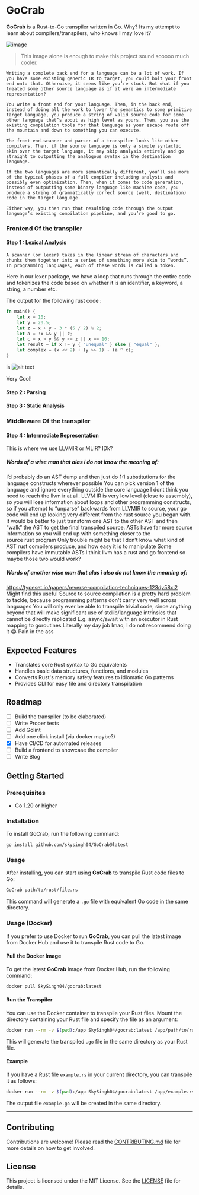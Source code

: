 # GoCrab

**GoCrab** is a Rust-to-Go transpiler written in Go. Why? Its my attempt to learn about compilers/transpilers, who knows I may love it?

![image](https://github.com/user-attachments/assets/e40870c1-51d8-486b-a036-c52f170b7c49)

> This image alone is enough to make this project sound sooooo much cooler.

```
Writing a complete back end for a language can be a lot of work. If you have some existing generic IR to target, you could bolt your front end onto that. Otherwise, it seems like you’re stuck. But what if you treated some other source language as if it were an intermediate representation?

You write a front end for your language. Then, in the back end, instead of doing all the work to lower the semantics to some primitive target language, you produce a string of valid source code for some other language that’s about as high level as yours. Then, you use the existing compilation tools for that language as your escape route off the mountain and down to something you can execute.

The front end—scanner and parser—of a transpiler looks like other compilers. Then, if the source language is only a simple syntactic skin over the target language, it may skip analysis entirely and go straight to outputting the analogous syntax in the destination language.

If the two languages are more semantically different, you’ll see more of the typical phases of a full compiler including analysis and possibly even optimization. Then, when it comes to code generation, instead of outputting some binary language like machine code, you produce a string of grammatically correct source (well, destination) code in the target language.

Either way, you then run that resulting code through the output language’s existing compilation pipeline, and you’re good to go.
```
### Frontend Of the transpiler

#### Step 1 : Lexical Analysis
```
A scanner (or lexer) takes in the linear stream of characters and chunks them together into a series of something more akin to “words”. In programming languages, each of these words is called a token. 
```

Here in our lexer package, we have a loop that runs through the entire code and tokenizes the code based on whether it is an identifier, a keyword, a string, a number etc.

The output for the following rust code :
```rust
fn main() {
    let x = 10;
    let y = 20.5;
    let z = x + y - 3 * (5 / 2) % 2;
    let a = !x && y || z;
    let c = x > y && y <= z || x == 10;
    let result = if x != y { "unequal" } else { "equal" };
    let complex = (x << 2) + (y >> 1) - (a ^ c);
}
```
is 
![alt text](image.png)

Very Cool!

#### Step 2 : Parsing


#### Step 3 : Static Analysis


### Middleware Of the transpiler

#### Step 4 : Intermediate Representation

This is where we use LLVMIR or MLIR? IDk?
##### Words of a wise man that alas i do not know the meaning of: 
I’d probably do an AST dump and then just do 1:1 substitutions for the language constructs wherever possible 
You can pick version 1 of the language and ignore everything outside the core language
I dont think you need to reach the llvm ir at all. LLVM IR is very low level (close to assembly), so you will lose information about loops and other programming constructs, so if you attempt to “unparse” backwards from LLVMIR to source, your go code will end up looking very different from the rust source you began with.
It would be better to just transform one AST to the other AST and then “walk” the AST to get the final transpiled source. ASTs have far more source information so you will end up with something closer to the source rust program
Only trouble might be that I don’t know what kind of AST rust compilers produce, and how easy it is to manipulate
Some compilers have immutable ASTs
I think llvm has a rust and go frontend so maybe those two would work?
##### Words of another wise man that alas i also do not know the meaning of: 
https://typeset.io/papers/reverse-compilation-techniques-123dy58xi2
Might find this useful
Source to source compilation is a pretty hard problem to tackle, because programming patterns don't carry very well across languages
You will only ever be able to transpile trivial code, since anything beyond that will make significant use of stdlib/language intrinsics that cannot be directly replicated
E.g. async/await with an executor in Rust mapping to goroutines
Literally my day job lmao, I do not recommend doing it 😂
Pain in the ass



## Expected Features

- Translates core Rust syntax to Go equivalents
- Handles basic data structures, functions, and modules
- Converts Rust's memory safety features to idiomatic Go patterns
- Provides CLI for easy file and directory transpilation

## Roadmap

- [ ] Build the transpiler (to be elaborated)
- [ ] Write Proper tests
- [ ] Add Golint
- [ ] Add one click install (via docker maybe?)
- [x] Have CI/CD for automated releases
- [ ] Build a frontend to showcase the compiler
- [ ] Write Blog

## Getting Started

### Prerequisites

- Go 1.20 or higher

### Installation

To install GoCrab, run the following command:

```sh
go install github.com/skysingh04/GoCrab@latest
```

### Usage

After installing, you can start using **GoCrab** to transpile Rust code files to Go:

```sh
GoCrab path/to/rust/file.rs
```

This command will generate a `.go` file with equivalent Go code in the same directory.

### Usage (Docker)

If you prefer to use Docker to run **GoCrab**, you can pull the latest image from Docker Hub and use it to transpile Rust code to Go. 

#### Pull the Docker Image
To get the latest **GoCrab** image from Docker Hub, run the following command:

```sh
docker pull SkySingh04/gocrab:latest
```

#### Run the Transpiler
You can use the Docker container to transpile your Rust files. Mount the directory containing your Rust file and specify the file as an argument:

```sh
docker run --rm -v $(pwd):/app SkySingh04/gocrab:latest /app/path/to/rust/file.rs
```

This will generate the transpiled `.go` file in the same directory as your Rust file.

#### Example
If you have a Rust file `example.rs` in your current directory, you can transpile it as follows:

```sh
docker run --rm -v $(pwd):/app SkySingh04/gocrab:latest /app/example.rs
```

The output file `example.go` will be created in the same directory.

---


## Contributing

Contributions are welcome! Please read the [CONTRIBUTING.md](CONTRIBUTING.md) file for more details on how to get involved.

## License

This project is licensed under the MIT License. See the [LICENSE](LICENSE) file for details.
